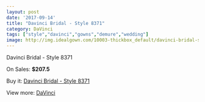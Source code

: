 ```yaml
---
layout: post
date: '2017-09-14'
title: "Davinci Bridal - Style 8371"
category: DaVinci
tags: ["style","davinci","gowns","demure","wedding"]
image: http://img.idealgown.com/10003-thickbox_default/davinci-bridal-style-8371.jpg
---
```

Davinci Bridal - Style 8371

On Sales: **$207.5**
<a href="https://www.idealgown.com/en/davinci/4127-davinci-bridal-style-8371.html"><amp-img layout="responsive" width="600" height="600" src="//img.idealgown.com/10003-thickbox_default/davinci-bridal-style-8371.jpg" alt="Davinci Bridal - Style 8371 0" /></a>
<a href="https://www.idealgown.com/en/davinci/4127-davinci-bridal-style-8371.html"><amp-img layout="responsive" width="600" height="600" src="//img.idealgown.com/10005-thickbox_default/davinci-bridal-style-8371.jpg" alt="Davinci Bridal - Style 8371 1" /></a>
<a href="https://www.idealgown.com/en/davinci/4127-davinci-bridal-style-8371.html"><amp-img layout="responsive" width="600" height="600" src="//img.idealgown.com/10004-thickbox_default/davinci-bridal-style-8371.jpg" alt="Davinci Bridal - Style 8371 2" /></a>

Buy it: [Davinci Bridal - Style 8371](https://www.idealgown.com/en/davinci/4127-davinci-bridal-style-8371.html "Davinci Bridal - Style 8371")

View more: [DaVinci](https://www.idealgown.com/en/48-davinci "DaVinci")